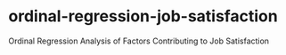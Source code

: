 # ordinal-regression-job-satisfaction
 Ordinal Regression Analysis of Factors Contributing to Job Satisfaction
